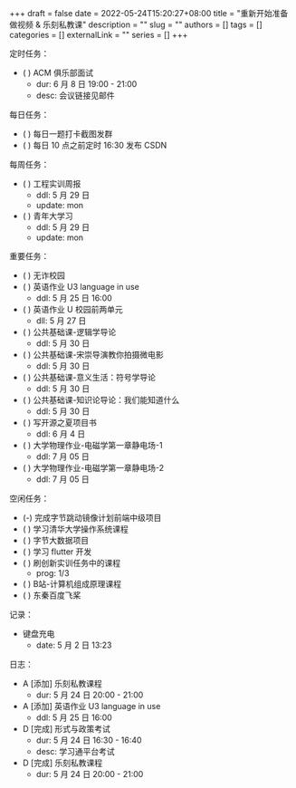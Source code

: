 +++ 
draft = false
date = 2022-05-24T15:20:27+08:00
title = "重新开始准备做视频 & 乐刻私教课"
description = ""
slug = ""
authors = []
tags = []
categories = []
externalLink = ""
series = []
+++

定时任务：
- ( ) ACM 俱乐部面试
    - dur: 6 月 8 日 19:00 - 21:00
    - desc: 会议链接见邮件

每日任务：
- ( ) 每日一题打卡截图发群
- ( ) 每日 10 点之前定时 16:30 发布 CSDN

每周任务：
- ( ) 工程实训周报
    - ddl: 5 月 29 日
    - update: mon
- ( ) 青年大学习
    - ddl: 5 月 29 日
    - update: mon

重要任务：
- ( ) 无诈校园
- ( ) 英语作业 U3 language in use
	- ddl: 5 月 25 日 16:00
- ( ) 英语作业 U 校园前两单元
    - dll: 5 月 27 日
- ( ) 公共基础课-逻辑学导论
    - ddl: 5 月 30 日
- ( ) 公共基础课-宋崇导演教你拍摄微电影
    - ddl: 5 月 30 日
- ( ) 公共基础课-意义生活：符号学导论
    - ddl: 5 月 30 日
- ( ) 公共基础课-知识论导论：我们能知道什么
    - ddl: 5 月 30 日
- ( ) 写开源之夏项目书
    - ddl: 6 月 4 日
- ( ) 大学物理作业-电磁学第一章静电场-1
	- ddl: 7 月 05 日
- ( ) 大学物理作业-电磁学第一章静电场-2
	- ddl: 7 月 05 日

空闲任务：
- (-) 完成字节跳动镜像计划前端中级项目
- ( ) 学习清华大学操作系统课程
- ( ) 字节大数据项目
- ( ) 学习 flutter 开发
- ( ) 刷创新实训任务中的课程
    - prog: 1/3
- ( ) B站-计算机组成原理课程
- ( ) 东秦百度飞桨

记录：
- 键盘充电
  - date: 5 月 2 日 13:23

日志：
- A [添加] 乐刻私教课程
	- dur: 5 月 24 日 20:00 - 21:00
- A [添加] 英语作业 U3 language in use
	- ddl: 5 月 25 日 16:00
- D [完成] 形式与政策考试
    - dur: 5 月 24 日 16:30 - 16:40
    - desc: 学习通平台考试
- D [完成] 乐刻私教课程
	- dur: 5 月 24 日 20:00 - 21:00
